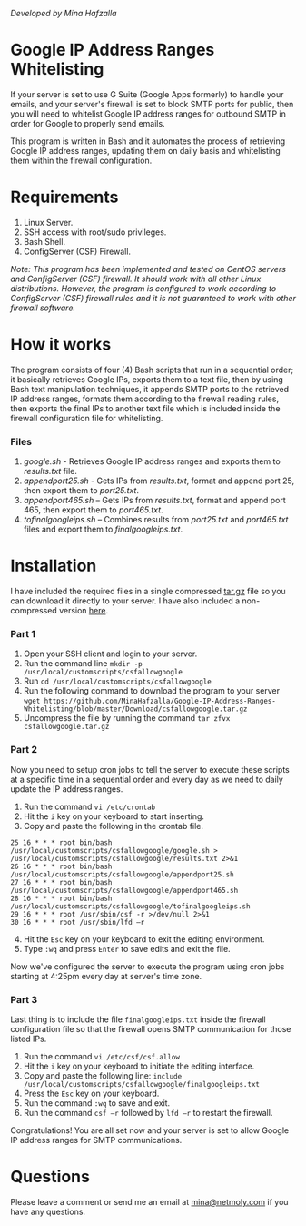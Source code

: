 *Developed by Mina Hafzalla*
# Google IP Address Ranges Whitelisting
If your server is set to use G Suite (Google Apps formerly) to handle your emails, and your server's firewall is set to block SMTP ports for public, then you will need to whitelist Google IP address ranges for outbound SMTP in order for Google to properly send emails.

This program is written in Bash and it automates the process of retrieving Google IP address ranges, updating them on daily basis and whitelisting them within the firewall configuration.

# Requirements
1.	Linux Server.
2.	SSH access with root/sudo privileges.
3.	Bash Shell.
4.	ConfigServer (CSF) Firewall.

*Note: This program has been implemented and tested on CentOS servers and ConfigServer (CSF) firewall. It should work with all other Linux distributions. However, the program is configured to work according to ConfigServer (CSF) firewall rules and it is not guaranteed to work with other firewall software.*

# How it works
The program consists of four (4) Bash scripts that run in a sequential order; it basically retrieves Google IPs, exports them to a text file, then by using Bash text manipulation techniques, it appends SMTP ports to the retrieved IP address ranges, formats them according to the firewall reading rules, then exports the final IPs to another text file which is included inside the firewall configuration file for whitelisting.

### Files
1.	*google.sh* - Retrieves Google IP address ranges and exports them to *results.txt* file.
2.	*appendport25.sh* - Gets IPs from *results.txt*, format and append port 25, then export them to *port25.txt*.
3.	*appendport465.sh* – Gets IPs from *results.txt*, format and append port 465, then export them to *port465.txt*.
4.	*tofinalgoogleips.sh* – Combines results from *port25.txt* and *port465.txt* files and export them to *finalgoogleips.txt*.

# Installation
I have included the required files in a single compressed [tar.gz](https://github.com/MinaHafzalla/Google-IP-Address-Ranges-Whitelisting/tree/master/Download) file so you can download it directly to your server. I have also included a non-compressed version [here](https://github.com/MinaHafzalla/Google-IP-Address-Ranges-Whitelisting/tree/master/Files).

### Part 1
1.	Open your SSH client and login to your server.
2.	Run the command line `mkdir -p /usr/local/customscripts/csfallowgoogle`
3.	Run `cd /usr/local/customscripts/csfallowgoogle`
4.	Run the following command to download the program to your server `wget https://github.com/MinaHafzalla/Google-IP-Address-Ranges-Whitelisting/blob/master/Download/csfallowgoogle.tar.gz`
5.	Uncompress the file by running the command `tar zfvx csfallowgoogle.tar.gz`

### Part 2
Now you need to setup cron jobs to tell the server to execute these scripts at a specific time in a sequential order and every day as we need to daily update the IP address ranges.
1.	Run the command `vi /etc/crontab`
2.	Hit the `i` key on your keyboard to start inserting.
3.	Copy and paste the following in the crontab file.
```
25 16 * * * root bin/bash /usr/local/customscripts/csfallowgoogle/google.sh > /usr/local/customscripts/csfallowgoogle/results.txt 2>&1
26 16 * * * root bin/bash /usr/local/customscripts/csfallowgoogle/appendport25.sh
27 16 * * * root bin/bash /usr/local/customscripts/csfallowgoogle/appendport465.sh
28 16 * * * root bin/bash /usr/local/customscripts/csfallowgoogle/tofinalgoogleips.sh
29 16 * * * root /usr/sbin/csf -r >/dev/null 2>&1
30 16 * * * root /usr/sbin/lfd –r
```
4.	Hit the `Esc` key on your keyboard to exit the editing environment.
5.	Type `:wq` and press `Enter` to save edits and exit the file.

Now we've configured the server to execute the program using cron jobs starting at 4:25pm every day at server's time zone. 

### Part 3
Last thing is to include the file `finalgoogleips.txt` inside the firewall configuration file so that the firewall opens SMTP communication for those listed IPs.
1.	Run the command `vi /etc/csf/csf.allow`
2.	Hit the `i` key on your keyboard to initiate the editing interface.
3.	Copy and paste the following line: `include /usr/local/customscripts/csfallowgoogle/finalgoogleips.txt`
4.	Press the `Esc` key on your keyboard.
5.	Run the command `:wq` to save and exit.
6.	Run the command `csf –r` followed by `lfd –r` to restart the firewall.

Congratulations! You are all set now and your server is set to allow Google IP address ranges for SMTP communications.

# Questions
Please leave a comment or send me an email at mina@netmoly.com if you have any questions.
